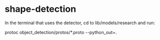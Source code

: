 # shape-detection

In the terminal that uses the detector, cd to lib/models/research and run:

protoc object_detection/protos/*.proto --python_out=.
